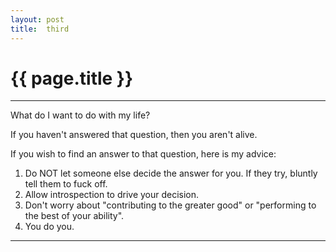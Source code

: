 ```yaml
---
layout: post
title:  third
---
```


{{ page.title }}
================

---

What do I want to do with my life?

If you haven't answered that question, then you aren't alive.

If you wish to find an answer to that question, here is my advice:
1. Do NOT let someone else decide the answer for you.  If they try, bluntly tell them to fuck off.
2. Allow introspection to drive your decision.
3. Don't worry about "contributing to the greater good" or "performing to the best of your ability".
4. You do you.

---
